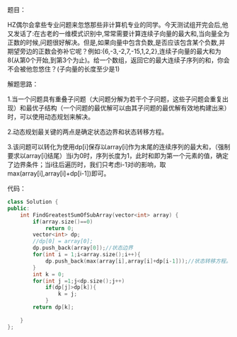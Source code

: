 题目：

HZ偶尔会拿些专业问题来忽悠那些非计算机专业的同学。今天测试组开完会后,他又发话了:在古老的一维模式识别中,常常需要计算连续子向量的最大和,当向量全为正数的时候,问题很好解决。但是,如果向量中包含负数,是否应该包含某个负数,并期望旁边的正数会弥补它呢？例如:{6,-3,-2,7,-15,1,2,2},连续子向量的最大和为8(从第0个开始,到第3个为止)。给一个数组，返回它的最大连续子序列的和，你会不会被他忽悠住？(子向量的长度至少是1) 

解题思路：

1.当一个问题具有重叠子问题（大问题分解为若干个子问题，这些子问题会重复出现）和最优子结构（一个问题的最优解可以由其子问题的最优解有效地构建出来）时，可以使用动态规划来解决。

2.动态规划最关键的两点是确定状态边界和状态转移方程。

3.该问题可以转化为使用dp[i]保存以array[i]作为末尾的连续序列的最大和，（强制要求以array[i]结尾）当i为0时，序列长度为1，此时和即为第一个元素的值，确定了边界条件；当i往后遍历时，我们只考虑i-1对i的影响，取max(array[i],array[i]+dp[i-1])即可。

代码：

```c++
class Solution {
public:
    int FindGreatestSumOfSubArray(vector<int> array) {
        if(array.size()==0)
            return 0;
        vector<int> dp;
        //dp[0] = array[0];
        dp.push_back(array[0]);//状态边界
        for(int i = 1;i<array.size();i++){
            dp.push_back(max(array[i],array[i]+dp[i-1]));//状态转移方程。
        }
        int k = 0;
        for(int j =1;j<dp.size();j++)
            if(dp[j]>dp[k]){
                k = j;
            }
        return dp[k];
    
    }
};
```

